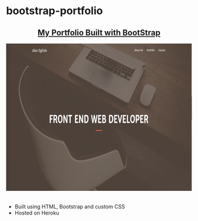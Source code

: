 # bootstrap-portfolio
<h2 style="text-align:center;"> <a href="https://apo-portfolio.herokuapp.com/">My Portfolio Built with BootStrap</a></h2 style>
<!-- ![site image](public/img/readme.png) -->
<img src="img/readme.png" alt="site image" width="600" height="400">&nbsp;

<ul>
    <li>Built using HTML, Bootstrap and custom CSS</li>
    <li>Hosted on Heroku</li>
</ul>
